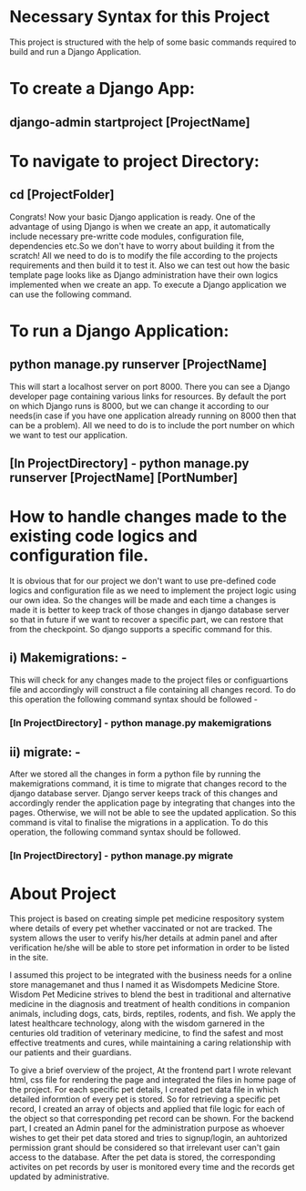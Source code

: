 # Necessary Syntax for this Project
This project is structured with the help of some basic commands required to build and run a Django Application.
# To create a Django App:
## django-admin startproject [ProjectName]

# To navigate to project Directory:
## cd [ProjectFolder]

Congrats! Now your basic Django application is ready. One of the advantage of using Django is when we create an app, it automatically include necessary pre-writte code modules, configuration file, dependencies etc.So we don't have to worry about building it from the scratch! All we need to do is to modify the file according to the projects requirements and then build it to test it. Also we can test out how the basic template page looks like as Django administration have their own logics implemented when we create an app. To execute a Django application we can use the following command.

# To run a Django Application:
## python manage.py runserver [ProjectName]

This will start a localhost server on port 8000. There you can see a Django developer page containing various links for resources. By default the port on which Django runs is 8000, but we can change it according to our needs(in case if you have one application already running on 8000 then that can be a problem). All we need to do is to include the port number on which we want to test our application.

## [In ProjectDirectory] - python manage.py runserver [ProjectName] [PortNumber]

# How to handle changes made to the existing code logics and configuration file.
It is obvious that for our project we don't want to use pre-defined code logics and configuration file as we need to implement the project logic using our own idea. So the changes will be made and each time a changes is made it is better to keep track of those changes in django database server so that in future if we want to recover a specific part, we can restore that from the checkpoint. So django supports a specific command for this.
## i) Makemigrations: - 
This will check for any changes made to the project files or configuartions file and accordingly will construct a file containing all changes record. To do this operation the following command syntax should be followed - 

### [In ProjectDirectory] - python manage.py makemigrations

## ii) migrate: -
After we stored all the changes in form a python file by running the makemigrations command, it is time to migrate that changes record to the django database server. Django server keeps track of this changes and accordingly render the application page by integrating that changes into the pages. Otherwise, we will not be able to see the updated application. So this command is vital to finalise the migrations in a application. To do this operation, the following command syntax should be followed.

### [In ProjectDirectory] - python manage.py migrate


# About Project
This project is based on creating simple pet medicine respository system where details of every pet whether vaccinated or not are tracked. The system allows the user to verify his/her details at admin panel and after verification he/she will be able to store pet information in order to be listed in the site.

I assumed this project to be integrated with the business needs for a online store managemanet and thus I named it as Wisdompets Medicine Store.
Wisdom Pet Medicine strives to blend the best in traditional and alternative medicine in the diagnosis and treatment of health conditions in companion animals, including dogs, cats, birds, reptiles, rodents, and fish. We apply the latest healthcare technology, along with the wisdom garnered in the centuries old tradition of veterinary medicine, to find the safest and most effective treatments and cures, while maintaining a caring relationship with our patients and their guardians.

To give a brief overview of the project, At the frontend part I wrote relevant html, css file for rendering the page and integrated the files in home page of the project. For each specific pet details, I created pet data file in which detailed informtion of every pet is stored. So for retrieving a specific pet record, I created an array of objects and applied that file logic for each of the object so that corresponding pet record can be shown. For the backend part, I created an Admin panel for the administration purpose as whoever wishes to get their pet data stored and tries to signup/login, an auhtorized permission grant should be considered so that irrelevant user can't gain access to the database. After the pet data is stored, the corresponding activites on pet records by user is monitored every time and the records get updated by administrative.
